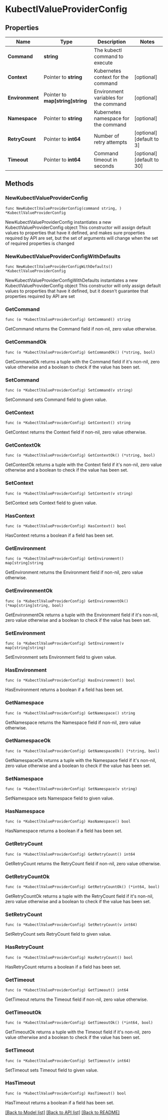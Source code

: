 # KubectlValueProviderConfig

## Properties

Name | Type | Description | Notes
------------ | ------------- | ------------- | -------------
**Command** | **string** | The kubectl command to execute | 
**Context** | Pointer to **string** | Kubernetes context for the command | [optional] 
**Environment** | Pointer to **map[string]string** | Environment variables for the command | [optional] 
**Namespace** | Pointer to **string** | Kubernetes namespace for the command | [optional] 
**RetryCount** | Pointer to **int64** | Number of retry attempts | [optional] [default to 3]
**Timeout** | Pointer to **int64** | Command timeout in seconds | [optional] [default to 30]

## Methods

### NewKubectlValueProviderConfig

`func NewKubectlValueProviderConfig(command string, ) *KubectlValueProviderConfig`

NewKubectlValueProviderConfig instantiates a new KubectlValueProviderConfig object
This constructor will assign default values to properties that have it defined,
and makes sure properties required by API are set, but the set of arguments
will change when the set of required properties is changed

### NewKubectlValueProviderConfigWithDefaults

`func NewKubectlValueProviderConfigWithDefaults() *KubectlValueProviderConfig`

NewKubectlValueProviderConfigWithDefaults instantiates a new KubectlValueProviderConfig object
This constructor will only assign default values to properties that have it defined,
but it doesn't guarantee that properties required by API are set

### GetCommand

`func (o *KubectlValueProviderConfig) GetCommand() string`

GetCommand returns the Command field if non-nil, zero value otherwise.

### GetCommandOk

`func (o *KubectlValueProviderConfig) GetCommandOk() (*string, bool)`

GetCommandOk returns a tuple with the Command field if it's non-nil, zero value otherwise
and a boolean to check if the value has been set.

### SetCommand

`func (o *KubectlValueProviderConfig) SetCommand(v string)`

SetCommand sets Command field to given value.


### GetContext

`func (o *KubectlValueProviderConfig) GetContext() string`

GetContext returns the Context field if non-nil, zero value otherwise.

### GetContextOk

`func (o *KubectlValueProviderConfig) GetContextOk() (*string, bool)`

GetContextOk returns a tuple with the Context field if it's non-nil, zero value otherwise
and a boolean to check if the value has been set.

### SetContext

`func (o *KubectlValueProviderConfig) SetContext(v string)`

SetContext sets Context field to given value.

### HasContext

`func (o *KubectlValueProviderConfig) HasContext() bool`

HasContext returns a boolean if a field has been set.

### GetEnvironment

`func (o *KubectlValueProviderConfig) GetEnvironment() map[string]string`

GetEnvironment returns the Environment field if non-nil, zero value otherwise.

### GetEnvironmentOk

`func (o *KubectlValueProviderConfig) GetEnvironmentOk() (*map[string]string, bool)`

GetEnvironmentOk returns a tuple with the Environment field if it's non-nil, zero value otherwise
and a boolean to check if the value has been set.

### SetEnvironment

`func (o *KubectlValueProviderConfig) SetEnvironment(v map[string]string)`

SetEnvironment sets Environment field to given value.

### HasEnvironment

`func (o *KubectlValueProviderConfig) HasEnvironment() bool`

HasEnvironment returns a boolean if a field has been set.

### GetNamespace

`func (o *KubectlValueProviderConfig) GetNamespace() string`

GetNamespace returns the Namespace field if non-nil, zero value otherwise.

### GetNamespaceOk

`func (o *KubectlValueProviderConfig) GetNamespaceOk() (*string, bool)`

GetNamespaceOk returns a tuple with the Namespace field if it's non-nil, zero value otherwise
and a boolean to check if the value has been set.

### SetNamespace

`func (o *KubectlValueProviderConfig) SetNamespace(v string)`

SetNamespace sets Namespace field to given value.

### HasNamespace

`func (o *KubectlValueProviderConfig) HasNamespace() bool`

HasNamespace returns a boolean if a field has been set.

### GetRetryCount

`func (o *KubectlValueProviderConfig) GetRetryCount() int64`

GetRetryCount returns the RetryCount field if non-nil, zero value otherwise.

### GetRetryCountOk

`func (o *KubectlValueProviderConfig) GetRetryCountOk() (*int64, bool)`

GetRetryCountOk returns a tuple with the RetryCount field if it's non-nil, zero value otherwise
and a boolean to check if the value has been set.

### SetRetryCount

`func (o *KubectlValueProviderConfig) SetRetryCount(v int64)`

SetRetryCount sets RetryCount field to given value.

### HasRetryCount

`func (o *KubectlValueProviderConfig) HasRetryCount() bool`

HasRetryCount returns a boolean if a field has been set.

### GetTimeout

`func (o *KubectlValueProviderConfig) GetTimeout() int64`

GetTimeout returns the Timeout field if non-nil, zero value otherwise.

### GetTimeoutOk

`func (o *KubectlValueProviderConfig) GetTimeoutOk() (*int64, bool)`

GetTimeoutOk returns a tuple with the Timeout field if it's non-nil, zero value otherwise
and a boolean to check if the value has been set.

### SetTimeout

`func (o *KubectlValueProviderConfig) SetTimeout(v int64)`

SetTimeout sets Timeout field to given value.

### HasTimeout

`func (o *KubectlValueProviderConfig) HasTimeout() bool`

HasTimeout returns a boolean if a field has been set.


[[Back to Model list]](../README.md#documentation-for-models) [[Back to API list]](../README.md#documentation-for-api-endpoints) [[Back to README]](../README.md)



